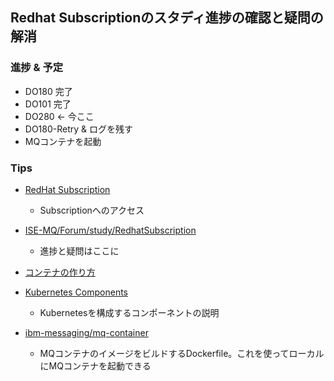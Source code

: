 
## Redhat Subscriptionのスタディ進捗の確認と疑問の解消

### 進捗 & 予定

- DO180 完了
- DO101 完了
- DO280 <- 今ここ
- DO180-Retry & ログを残す
- MQコンテナを起動


### Tips

- [RedHat Subscription](https://rol.redhat.com/rol/app/)
    - Subscriptionへのアクセス

- [ISE-MQ/Forum/study/RedhatSubscription](https://github.ibm.com/ISE-MQ/Forum/tree/master/study/RedhatSubscription)
    - 進捗と疑問はここに

- [コンテナの作り方](https://www.slideshare.net/zembutsu/what-isdockerdoing)

- [Kubernetes Components](https://kubernetes.io/ja/docs/concepts/overview/components/)  
    - Kubernetesを構成するコンポーネントの説明

- [ibm-messaging/mq-container](https://github.com/ibm-messaging/mq-container)
    - MQコンテナのイメージをビルドするDockerfile。これを使ってローカルにMQコンテナを起動できる

